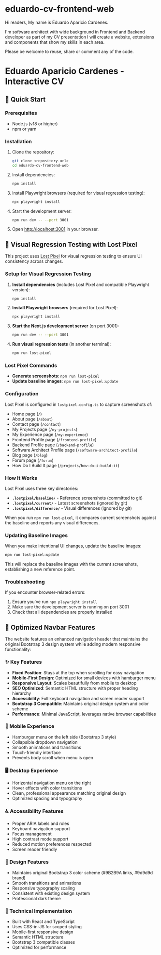 # eduardo-cv-frontend-web
Hi readers, My name is Eduardo Aparicio Cardenes.
 
I'm software architect with wide background in Frontend and Backend developer as part of my CV presentation I will create a website, extensions and components that show my skills in each area. 

Please be welcome to reuse, share or comment any of the code.

# Eduardo Aparicio Cardenes - Interactive CV

## 🚀 Quick Start

### Prerequisites
- Node.js (v18 or higher)
- npm or yarn

### Installation
1. Clone the repository:
   ```bash
   git clone <repository-url>
   cd eduardo-cv-frontend-web
   ```

2. Install dependencies:
   ```bash
   npm install
   ```

3. Install Playwright browsers (required for visual regression testing):
   ```bash
   npx playwright install
   ```

4. Start the development server:
   ```bash
   npm run dev -- --port 3001
   ```

5. Open [http://localhost:3001](http://localhost:3001) in your browser.

## 🎨 Visual Regression Testing with Lost Pixel

This project uses [Lost Pixel](https://lost-pixel.com/) for visual regression testing to ensure UI consistency across changes.

### Setup for Visual Regression Testing

1. **Install dependencies** (includes Lost Pixel and compatible Playwright version):
   ```bash
   npm install
   ```

2. **Install Playwright browsers** (required for Lost Pixel):
   ```bash
   npx playwright install
   ```

3. **Start the Next.js development server** (on port 3001):
   ```bash
   npm run dev -- --port 3001
   ```

4. **Run visual regression tests** (in another terminal):
   ```bash
   npm run lost-pixel
   ```

### Lost Pixel Commands

- **Generate screenshots**: `npm run lost-pixel`
- **Update baseline images**: `npm run lost-pixel:update`

### Configuration

Lost Pixel is configured in `lostpixel.config.ts` to capture screenshots of:
- Home page (`/`)
- About page (`/about`)
- Contact page (`/contact`)
- My Projects page (`/my-projects`)
- My Experience page (`/my-experience`)
- Frontend Profile page (`/frontend-profile`)
- Backend Profile page (`/backend-profile`)
- Software Architect Profile page (`/software-architect-profile`)
- Blog page (`/blog`)
- Forum page (`/forum`)
- How Do I Build It page (`/projects/how-do-i-build-it`)

### How It Works

Lost Pixel uses three key directories:
- **`.lostpixel/baseline/`** - Reference screenshots (committed to git)
- **`.lostpixel/current/`** - Latest screenshots (ignored by git)
- **`.lostpixel/difference/`** - Visual differences (ignored by git)

When you run `npm run lost-pixel`, it compares current screenshots against the baseline and reports any visual differences.

### Updating Baseline Images

When you make intentional UI changes, update the baseline images:
```bash
npm run lost-pixel:update
```

This will replace the baseline images with the current screenshots, establishing a new reference point.

### Troubleshooting

If you encounter browser-related errors:
1. Ensure you've run `npx playwright install`
2. Make sure the development server is running on port 3001
3. Check that all dependencies are properly installed

## 🚀 Optimized Navbar Features

The website features an enhanced navigation header that maintains the original Bootstrap 3 design system while adding modern responsive functionality:

### ✨ Key Features

- **Fixed Position**: Stays at the top when scrolling for easy navigation
- **Mobile-First Design**: Optimized for small devices with hamburger menu
- **Responsive Layout**: Scales beautifully from mobile to desktop
- **SEO Optimized**: Semantic HTML structure with proper heading hierarchy
- **Accessibility**: Full keyboard navigation and screen reader support
- **Bootstrap 3 Compatible**: Maintains original design system and color scheme
- **Performance**: Minimal JavaScript, leverages native browser capabilities

### 📱 Mobile Experience

- Hamburger menu on the left side (Bootstrap 3 style)
- Collapsible dropdown navigation
- Smooth animations and transitions
- Touch-friendly interface
- Prevents body scroll when menu is open

### 🖥️ Desktop Experience

- Horizontal navigation menu on the right
- Hover effects with color transitions
- Clean, professional appearance matching original design
- Optimized spacing and typography

### ♿ Accessibility Features

- Proper ARIA labels and roles
- Keyboard navigation support
- Focus management
- High contrast mode support
- Reduced motion preferences respected
- Screen reader friendly

### 🎨 Design Features

- Maintains original Bootstrap 3 color scheme (#9B2B9A links, #9d9d9d brand)
- Smooth transitions and animations
- Responsive typography scaling
- Consistent with existing design system
- Professional dark theme

### 🔧 Technical Implementation

- Built with React and TypeScript
- Uses CSS-in-JS for scoped styling
- Mobile-first responsive design
- Semantic HTML structure
- Bootstrap 3 compatible classes
- Optimized for performance
